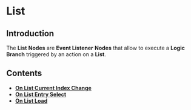 # List

## Introduction

The **List** **Nodes** are **Event Listener** **Nodes** that allow to execute a **Logic Branch** triggered by an action on a **List**.

## Contents

* [**On List Current Index Change**](on-list-current-index-change.md)
* [**On List Entry Select**](on-list-entry-select.md)
* [**On List Load**](on-list-load.md)


